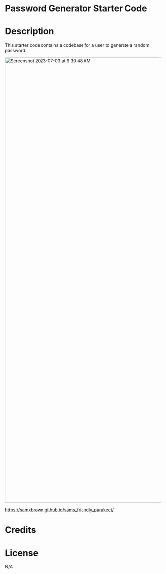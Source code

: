 # Password Generator Starter Code

# Description
This starter code contains a codebase for a user to generate a random password.





<img width="1436" alt="Screenshot 2023-07-03 at 9 30 48 AM" src="https://github.com/samxbrown/sams_friendly_parakeet/assets/135293566/cc230dbd-fda8-4400-bd57-5ecc65383bc4">

https://samxbrown.github.io/sams_friendly_parakeet/

# Credits

# License
N/A
